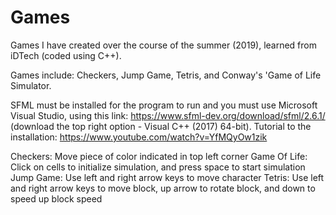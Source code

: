 # Games
Games I have created over the course of the summer (2019), learned from iDTech (coded using C++).

Games include: Checkers, Jump Game, Tetris, and Conway's 'Game of Life Simulator.

SFML must be installed for the program to run and you must use Microsoft Visual Studio,
using this link: https://www.sfml-dev.org/download/sfml/2.6.1/ (download the top right option - Visual C++ (2017) 64-bit).
Tutorial to the installation: https://www.youtube.com/watch?v=YfMQyOw1zik

Checkers: Move piece of color indicated in top left corner
Game Of Life: Click on cells to initialize simulation, and press space to start simulation
Jump Game: Use left and right arrow keys to move character
Tetris: Use left and right arrow keys to move block, up arrow to rotate block, and down to speed up block speed